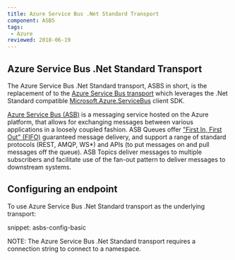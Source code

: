 ```yaml
---
title: Azure Service Bus .Net Standard Transport
component: ASBS
tags:
 - Azure
reviewed: 2018-06-19
---
```


## Azure Service Bus .Net Standard Transport

The Azure Service Bus .Net Standard transport, ASBS in short, is the replacement of to the [Azure Service Bus transport](transports/azure-service-bus/) which leverages the .Net Standard compatible [Microsoft.Azure.ServiceBus](https://www.nuget.org/packages/Microsoft.Azure.ServiceBus/) client SDK.

[Azure Service Bus (ASB)](https://azure.microsoft.com/en-us/services/service-bus/) is a messaging service hosted on the Azure platform, that allows for exchanging messages between various applications in a loosely coupled fashion. ASB Queues offer <a href="https://en.wikipedia.org/wiki/FIFO_(computing_and_electronics)">"First In, First Out" (FIFO)</a> guaranteed message delivery, and support a range of standard protocols (REST, AMQP, WS*) and APIs (to put messages on and pull messages off the queue). ASB Topics deliver messages to multiple subscribers and facilitate use of the fan-out pattern to deliver messages to downstream systems.

## Configuring an endpoint

To use Azure Service Bus .Net Standard transport as the underlying transport:

snippet: asbs-config-basic

NOTE: The Azure Service Bus .Net Standard transport requires a connection string to connect to a namespace.

